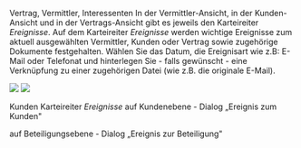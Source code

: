 
Vertrag, Vermittler, Interessenten
In der Vermittler-Ansicht, in der Kunden-Ansicht und in der Vertrags-Ansicht gibt es jeweils den Karteireiter *Ereignisse*. Auf dem Karteireiter	*Ereignisse* werden wichtige Ereignisse zum aktuell ausgewählten Vermittler, Kunden oder Vertrag sowie zugehörige Dokumente festgehalten.
Wählen Sie das Datum, die Ereignisart wie z.B: E-Mail oder Telefonat und hinterlegen Sie - falls gewünscht - eine Verknüpfung zu einer zugehörigen Datei (wie z.B. die originale E-Mail).

![](http://xpecto.github.io/docs/img/img043.png)
![](http://xpecto.github.io/docs/img/img045.png)

Kunden Karteireiter *Ereignisse*
auf Kundenebene - Dialog „Ereignis zum Kunden"

auf Beteiligungsebene - Dialog „Ereignis zur Beteiligung" 
